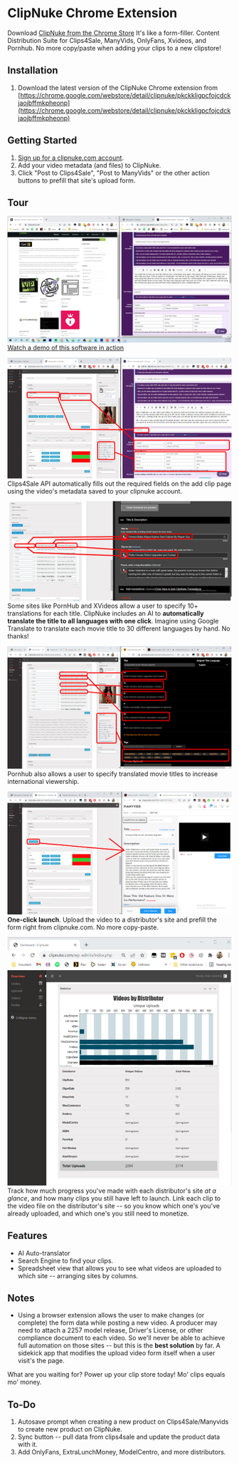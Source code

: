 # ClipNuke Chrome Extension
 Download [ClipNuke from the Chrome Store](https://chrome.google.com/webstore/detail/clipnuke/pkckkligpcfojcdckjaojbffmkpheonp)
 It's like a form-filler.
 Content Distribution Suite for Clips4Sale, ManyVids, OnlyFans, Xvideos, and Pornhub. No more copy/paste when adding your clips to a new clipstore!

## Installation
1. Download the latest version of the ClipNuke Chrome extension from [https://chrome.google.com/webstore/detail/clipnuke/pkckkligpcfojcdckjaojbffmkpheonp](https://chrome.google.com/webstore/detail/clipnuke/pkckkligpcfojcdckjaojbffmkpheonp)

## Getting Started
1. [Sign up for a clipnuke.com account](https://clipnuke.com/my-account/).
1. Add your video metadata (and files) to ClipNuke.
1. Click "Post to Clips4Sale", "Post to ManyVids" or the other action buttons to prefill that site's upload form.

## Tour
[![Watch a demo of this software in action](/docs/images/clipnuke-tour.jpg)](/docs/video/ClipNuke-Tour_hd.mp4)
[Watch a demo of this software in action](/docs/video/ClipNuke-Tour_hd.mp4)

![Clips4Sale](/docs/images/clips4sale-example-hilight.jpg)
Clips4Sale API automatically fills out the required fields on the add clip page using the video's metadata saved to your clipnuke account.

![XVideos](/docs/images/xvideos-example-hilight.jpg)
Some sites like PornHub and XVideos allow a user to specify 10+ translations for each title. ClipNuke includes an AI to **automatically translate the title to all languages with one click**. Imagine using Google Translate to translate each movie title to 30 different languages by hand. No thanks!

![PornHub](/docs/images/pornhub-example-hilight.jpg)
Pornhub also allows a user to specify translated movie titles to increase international viewership.

![ManyVids](/docs/images/manyvids-example-hilight.jpg)
**One-click launch**. Upload the video to a distributor's site and prefill the form right from clipnuke.com. No more copy-paste.

![Dashboard](/docs/images/admin-dashboard.PNG)
Track how much progress you've made with each distributor's site *at a glance*, and how many clips you still have left to launch. Link each clip to the video file on the distributor's site -- so you know which one's you've already uploaded, and which one's you still need to monetize.

## Features
- AI Auto-translator
- Search Engine to find your clips.
- Spreadsheet view that allows you to see what videos are uploaded to which site -- arranging sites by columns.

## Notes
- Using a browser extension allows the user to make changes (or complete) the form data while posting a new video. A producer may need to attach a 2257 model release, Driver's License, or other compliance document to each video. So we'll never be able to achieve full automation on those sites -- but this is the **best solution** by far. A sidekick app that modifies the upload video form itself when a user visit's the page.

What are you waiting for? Power up your clip store today! Mo' clips equals mo' money.

## To-Do
1. Autosave prompt when creating a new product on Clips4Sale/Manyvids to create new product on ClipNuke.
1. Sync button -- pull data from clips4sale and update the product data with it.
1. Add OnlyFans, ExtraLunchMoney, ModelCentro, and more distributors.
